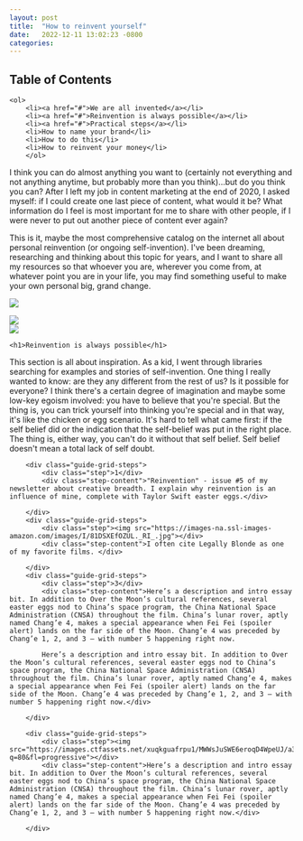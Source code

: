 ```yaml
---
layout: post
title:  "How to reinvent yourself"
date:   2022-12-11 13:02:23 -0800
categories: 
---
```

<div class="guide-toc">
    <h2>Table of Contents</h2>

    <ol>
        <li><a href="#">We are all invented</a></li>
        <li><a href="#">Reinvention is always possible</a></li>
        <li><a href="#">Practical steps</a></li>
        <li>How to name your brand</li>
        <li>How to do this</li>
        <li>How to reinvent your money</li>
        </ol>
</div>




<div class="guide-intro"><p>I think you can do almost anything you want to (certainly not everything and not anything anytime, but probably more than you think)...but do you think you can? After I left my job in content marketing at the end of 2020, I asked myself: if I could create one last piece of content, what would it be? What information do I feel is most important for me to share with other people, if I were never to put out another piece of content ever again?</p>
<p>This is it, maybe the most comprehensive catalog on the internet all about personal reinvention (or ongoing self-invention). I've been dreaming, researching and thinking about this topic for years, and I want to share all my resources so that whoever you are, wherever you come from, at whatever point you are in your life, you may find something useful to make your own personal big, grand change. </p></div>


<div class="post-section">
 <div class="post-image">
        <img src="https://images.ctfassets.net/xuqkguafrpu1/MWWsJuSWE6eroqD4WpeUJ/a3f4e9d01e59002cb80d41b50e81e28e/6_OverTheMoon_FeiMoon.jpg?q=80&fl=progressive">
    </div>
  <p>  </p>

  



</div>
<div class="post-section">
 <div class="post-image">
        <img src="https://images.ctfassets.net/xuqkguafrpu1/MWWsJuSWE6eroqD4WpeUJ/a3f4e9d01e59002cb80d41b50e81e28e/6_OverTheMoon_FeiMoon.jpg?q=80&fl=progressive">
    </div>


</div>

<div class="post-section">
    <div class="post-image">
        <img src="https://images.ctfassets.net/xuqkguafrpu1/MWWsJuSWE6eroqD4WpeUJ/a3f4e9d01e59002cb80d41b50e81e28e/6_OverTheMoon_FeiMoon.jpg?q=80&fl=progressive">
    </div>

    <h1>Reinvention is always possible</h1>

<p>This section is all about inspiration. As a kid, I went through libraries searching for examples and stories of self-invention. One thing I really wanted to know: are they any different from the rest of us? Is it possible for everyone? I think there's a certain degree of imagination and maybe some low-key egoism involved: you have to believe that you're special. But the thing is, you can trick yourself into thinking you're special and in that way, it's like the chicken or egg scenario. It's hard to tell what came first: if the self belief did or the indication that the self-belief was put in the right place. The thing is, either way, you can't do it without that self belief. Self belief doesn't mean a total lack of self doubt.   </p>

        <div class="guide-grid-steps">
            <div class="step">1</div>
            <div class="step-content">"Reinvention" - issue #5 of my newsletter about creative breadth. I explain why reinvention is an influence of mine, complete with Taylor Swift easter eggs.</div>
            
        </div>
        <div class="guide-grid-steps">
            <div class="step"><img src="https://images-na.ssl-images-amazon.com/images/I/81DSXEfOZUL._RI_.jpg"></div>
            <div class="step-content">I often cite Legally Blonde as one of my favorite films. </div>
            
        </div>
        <div class="guide-grid-steps">
            <div class="step">3</div>
            <div class="step-content">Here’s a description and intro essay bit. In addition to Over the Moon’s cultural references, several easter eggs nod to China’s space program, the China National Space Administration (CNSA) throughout the film. China’s lunar rover, aptly named Chang’e 4, makes a special appearance when Fei Fei (spoiler alert) lands on the far side of the Moon. Chang’e 4 was preceded by Chang’e 1, 2, and 3 — with number 5 happening right now.
            
            Here’s a description and intro essay bit. In addition to Over the Moon’s cultural references, several easter eggs nod to China’s space program, the China National Space Administration (CNSA) throughout the film. China’s lunar rover, aptly named Chang’e 4, makes a special appearance when Fei Fei (spoiler alert) lands on the far side of the Moon. Chang’e 4 was preceded by Chang’e 1, 2, and 3 — with number 5 happening right now.</div>
            
        </div>

        <div class="guide-grid-steps">
            <div class="step"><img src="https://images.ctfassets.net/xuqkguafrpu1/MWWsJuSWE6eroqD4WpeUJ/a3f4e9d01e59002cb80d41b50e81e28e/6_OverTheMoon_FeiMoon.jpg?q=80&fl=progressive"></div>
            <div class="step-content">Here’s a description and intro essay bit. In addition to Over the Moon’s cultural references, several easter eggs nod to China’s space program, the China National Space Administration (CNSA) throughout the film. China’s lunar rover, aptly named Chang’e 4, makes a special appearance when Fei Fei (spoiler alert) lands on the far side of the Moon. Chang’e 4 was preceded by Chang’e 1, 2, and 3 — with number 5 happening right now.</div>
            
        </div>
</div>